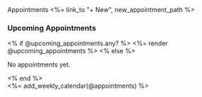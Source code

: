 <div class="index">
<div class="indexpage"
<h1>Appointments <%= link_to "+ New", new_appointment_path %></h1>
<h3>Upcoming Appointments</h3>
<% if @upcoming_appointments.any? %>
  <%= render @upcoming_appointments %>
<% else %>
  <p>No appointments yet.</p>
<% end %>
</div>
<div class="col-md-8 appindex">
  <%= add_weekly_calendar(@appointments) %>
</div>
</div>
